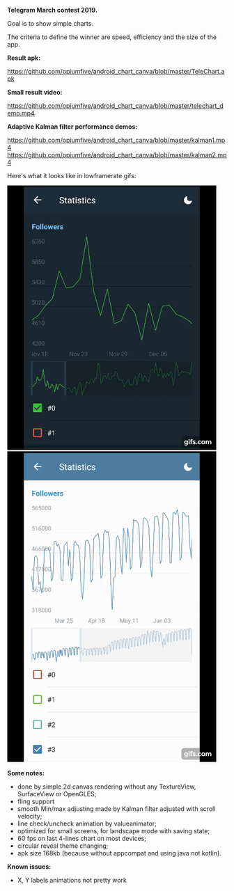 <b>Telegram March contest 2019.</b> 

Goal is to show simple charts.

The criteria to define the winner are speed, efficiency and the size of the app.

<b>Result apk:</b> 

https://github.com/opiumfive/android_chart_canva/blob/master/TeleChart.apk

<b>Small result video:</b> 

https://github.com/opiumfive/android_chart_canva/blob/master/telechart_demo.mp4

<b>Adaptive Kalman filter performance demos:</b> 

https://github.com/opiumfive/android_chart_canva/blob/master/kalman1.mp4
https://github.com/opiumfive/android_chart_canva/blob/master/kalman2.mp4

Here's what it looks like in lowframerate gifs:

![Output sample](https://github.com/opiumfive/android_chart_canva/raw/master/kalman1gif.gif)
![Output sample](https://github.com/opiumfive/android_chart_canva/raw/master/kalman2gif.gif)

<b>Some notes:</b> 
- done by simple 2d canvas rendering without any TextureView, SurfaceView or OpenGLES;
- fling support
- smooth Min/max adjusting made by Kalman filter adjusted with scroll velocity;
- line check/uncheck animation by valueanimator;
- optimized for small screens, for landscape mode with saving state;
- 60 fps on last 4-lines chart on most devices;
- circular reveal theme changing;
- apk size 168kb (because without appcompat and using java not kotlin).

<b>Known issues:</b>
- X, Y labels animations not pretty work
